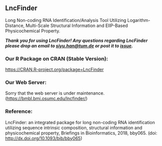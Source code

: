 ## LncFinder
Long Non-coding RNA Identification/Analysis Tool Utilizing Logarithm-Distance, Multi-Scale Structural Information and EIIP-Based Physicochemical Property.

<!-- ***The web server of LncFinder is available now!*** -->

***Thank you for using LncFinder! Any questions regarding LncFinder please drop an email to siyu.han@tum.de or post it to [issue](https://github.com/HAN-Siyu/LncFinder/issues).***
  
### Our R Package on CRAN (Stable Version):  
https://CRAN.R-project.org/package=LncFinder  


### Our Web Server:  
Sorry that the web server is under maintenance.  (https://bmbl.bmi.osumc.edu/lncfinder/)
  
### Reference:  
LncFinder: an integrated package for long non-coding RNA identification utilizing sequence intrinsic composition, structural information and physicochemical property, Briefings in Bioinformatics, 2018, bby065. (doi: http://dx.doi.org/10.1093/bib/bby065)
